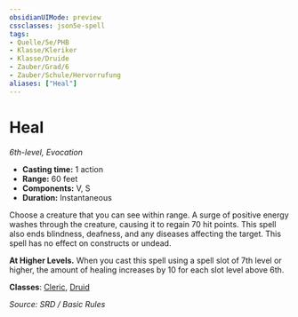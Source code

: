 ```yaml
---
obsidianUIMode: preview
cssclasses: json5e-spell
tags:
- Quelle/5e/PHB
- Klasse/Kleriker
- Klasse/Druide
- Zauber/Grad/6
- Zauber/Schule/Hervorrufung
aliases: ["Heal"]
---
```

# Heal
*6th-level, Evocation*  

- **Casting time:** 1 action
- **Range:** 60 feet
- **Components:** V, S
- **Duration:** Instantaneous

Choose a creature that you can see within range. A surge of positive energy washes through the creature, causing it to regain 70 hit points. This spell also ends blindness, deafness, and any diseases affecting the target. This spell has no effect on constructs or undead.

**At Higher Levels.** When you cast this spell using a spell slot of 7th level or higher, the amount of healing increases by 10 for each slot level above 6th.

**Classes**: [Cleric](../Charakteroptionen/Klassen/Kleriker.md), [Druid](Dungeons%20&%20Dragons/Wikipedia%20der%20Vergessenen%20Reiche/Kompendium%20der%20Vergessenen%20Reiche/Klassen/druid.md)

*Source: SRD / Basic Rules*